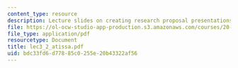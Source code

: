 ```yaml
---
content_type: resource
description: Lecture slides on creating research proposal presentations.
file: https://ol-ocw-studio-app-production.s3.amazonaws.com/courses/20-109-laboratory-fundamentals-in-biological-engineering-fall-2007/bdc33fd6d77885c0255e20b43322af56_lec3_2_atissa.pdf
file_type: application/pdf
resourcetype: Document
title: lec3_2_atissa.pdf
uid: bdc33fd6-d778-85c0-255e-20b43322af56
---
```

